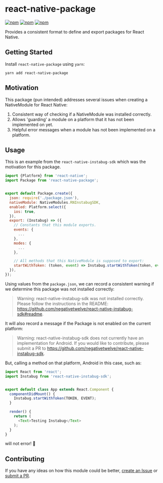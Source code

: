 # react-native-package

[![npm](https://img.shields.io/npm/v/react-native-package.svg)](https://www.npmjs.com/package/react-native-package)
[![npm](https://img.shields.io/npm/dt/react-native-package.svg)](https://www.npmjs.com/package/react-native-package)
[![npm](https://img.shields.io/npm/l/react-native-package.svg)](https://github.com/negativetwelve/react-native-package/blob/master/LICENSE)

Provides a consistent format to define and export packages for React Native.

## Getting Started

Install `react-native-package` using `yarn`:

```shell
yarn add react-native-package
```

## Motivation

This package (pun intended) addresses several issues when creating a NativeModule for React Native:

1. Consistent way of checking if a NativeModule was installed correctly.
2. Allows 'guarding' a module on a platform that it has not been implemented on yet.
3. Helpful error messages when a module has not been implemented on a platform.

## Usage

This is an example from the `react-native-instabug-sdk` which was the motivation for this package.

```javascript
import {Platform} from 'react-native';
import Package from 'react-native-package';


export default Package.create({
  json: require('./package.json'),
  nativeModule: NativeModules.RNInstabugSDK,
  enabled: Platform.select({
    ios: true,
  }),
  export: (Instabug) => ({
    // Constants that this module exports.
    events: {
      ...
    },
    modes: {
      ...
    },

    // All methods that this NativeModule is supposed to export:
    startWithToken: (token, event) => Instabug.startWithToken(token, event),
  }),
});
```

Using values from the `package.json`, we can record a consistent warning if we determine this package was not installed correctly:

> Warning: react-native-instabug-sdk was not installed correctly. Please follow the instructions in the README: https://github.com/negativetwelve/react-native-instabug-sdk#readme.

It will also record a message if the Package is not enabled on the current platform:

> Warning: react-native-instabug-sdk does not currently have an implementation for Android. If you would like to contribute, please submit a PR to https://github.com/negativetwelve/react-native-instabug-sdk.

But, calling a method on that platform, Android in this case, such as:

```javascript
import React from 'react';
import Instabug from 'react-native-instabug-sdk';


export default class App extends React.Component {
  componentDidMount() {
    Instabug.startWithToken(TOKEN, EVENT);
  }

  render() {
    return (
      <Text>Testing Instabug</Text>
    );
  }
}
```

will not error! :tada:

## Contributing

If you have any ideas on how this module could be better, [create an Issue](https://github.com/negativetwelve/react-native-package/issues) or [submit a PR](https://github.com/negativetwelve/react-native-package/pulls).
